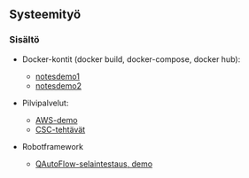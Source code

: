 ## Systeemityö


### Sisältö

- Docker-kontit (docker build, docker-compose, docker hub):
    - [notesdemo1](https://otredu.github.io/docker/notesdemo.html)
    - [notesdemo2](https://otredu.github.io/docker/notesdemofull.html)

- Pilvipalvelut:
    - [AWS-demo](https://container-workshop.juhala.people.aws.dev/)
    - [CSC-tehtävät](./cloud_harjoitukset1.html)

- Robotframework 
    - [QAutoFlow-selaintestaus, demo](rpa_demo.md)
    
